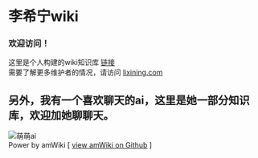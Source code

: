 # 李希宁wiki

### 欢迎访问！
这里是个人构建的wiki知识库  [链接](http://wiki.lixining.com)  
需要了解更多维护者的情况，请访问 [lixining.com](http://lixining.com)  
## 另外，我有一个喜欢聊天的ai，这里是她一部分知识库，欢迎加她聊聊天。  
![萌萌ai](http://wx4.sinaimg.cn/mw690/62e8e742gy1fdanqxtm6qj20fa0js0wb.jpg)  
Power by amWiki
[ [view amWiki on Github](https://github.com/TevinLi/amWiki) ]
